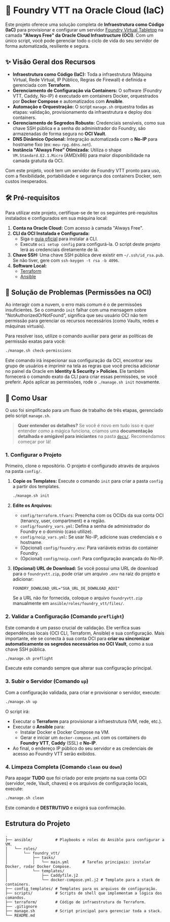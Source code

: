 # 🚀 Foundry VTT na Oracle Cloud (IaC)

Este projeto oferece uma solução completa de **Infraestrutura como Código (IaC)** para provisionar e configurar um servidor [Foundry Virtual Tabletop](https://foundryvtt.com/) na camada **"Always Free" da Oracle Cloud Infrastructure (OCI)**. Com um único script, você pode gerenciar todo o ciclo de vida do seu servidor de forma automatizada, resiliente e segura.


## ✨ Visão Geral dos Recursos

-   **Infraestrutura como Código (IaC):** Toda a infraestrutura (Máquina Virtual, Rede Virtual, IP Público, Regras de Firewall) é definida e gerenciada com **Terraform**.
-   **Gerenciamento de Configuração via Containers:** O software (Foundry VTT, Caddy, No-IP) é executado em containers Docker, orquestrados por **Docker Compose** e automatizados com **Ansible**.
-   **Automação e Orquestração:** O script `manage.sh` orquestra todas as etapas: validação, provisionamento da infraestrutura e deploy dos containers.
-   **Gerenciamento de Segredos Robusto:** Credenciais sensíveis, como sua chave SSH pública e a senha do administrador do Foundry, são armazenadas de forma segura no **OCI Vault**.
-   **DNS Dinâmico Opcional:** Integração automatizada com o **No-IP** para hostname fixo (ex: `meu-rpg.ddns.net`).
-   **Instância "Always Free" Otimizada:** Utiliza o shape `VM.Standard.E2.1.Micro` (AMD/x86) para maior disponibilidade na camada gratuita da OCI.

Com este projeto, você tem um servidor de Foundry VTT pronto para uso, com a flexibilidade, portabilidade e segurança dos containers Docker, sem custos inesperados.

## 🛠️ Pré-requisitos

Para utilizar este projeto, certifique-se de ter os seguintes pré-requisitos instalados e configurados em sua máquina local:

1.  **Conta na Oracle Cloud:** Com acesso à camada "Always Free".
2.  **CLI da OCI Instalada e Configurada:**
    -   Siga o [guia oficial](https://docs.oracle.com/en-us/iaas/Content/API/SDKDocs/cliinstall.htm) para instalar a CLI.
    -   Execute `oci setup config` para configurá-la. O script deste projeto lerá as credenciais diretamente de lá.
3.  **Chave SSH:** Uma chave SSH pública deve existir em `~/.ssh/id_rsa.pub`. Se não tiver, gere com `ssh-keygen -t rsa -b 4096`.
4.  **Software Local:**
    -   [Terraform](https://learn.hashicorp.com/tutorials/terraform/install-cli)
    -   [Ansible](https://docs.ansible.com/ansible/latest/installation_guide/intro_installation.html)

## 🚨 Solução de Problemas (Permissões na OCI)

Ao interagir com a nuvem, o erro mais comum é o de permissões insuficientes. Se o comando `init` falhar com uma mensagem sobre "NotAuthorizedOrNotFound", significa que seu usuário OCI não tem permissão para gerenciar os recursos necessários (como Vaults, redes e máquinas virtuais).

Para resolver isso, utilize o comando auxiliar para gerar as políticas de permissão exatas para você:

```bash
./manage.sh check-permissions
```

Este comando irá inspecionar sua configuração da OCI, encontrar seu grupo de usuários e imprimir na tela as regras que você precisa adicionar no painel da Oracle em **Identity & Security > Policies**. Ele também fornecerá o comando exato da CLI para criar essas permissões, se você preferir. Após aplicar as permissões, rode o `./manage.sh init` novamente.

## 🚀 Como Usar

O uso foi simplificado para um fluxo de trabalho de três etapas, gerenciado pelo script `manage.sh`.

> **Quer entender os detalhes?**
> Se você é novo em tudo isso e quer entender *como* a mágica funciona, criamos uma **documentação detalhada e amigável para iniciantes** na pasta [`docs/`](./docs/00_POR_ONDE_COMECAR.md). Recomendamos começar por lá!

### 1. Configurar o Projeto

Primeiro, clone o repositório. O projeto é configurado através de arquivos na pasta `config/`.

1.  **Copie os Templates:** Execute o comando `init` para criar a pasta `config` a partir dos templates.
    ```bash
    ./manage.sh init
    ```

2.  **Edite os Arquivos:**
    *   `config/terraform.tfvars`: Preencha com os OCIDs da sua conta OCI (tenancy, user, compartment) e a região.
    *   `config/foundry_vars.yml`: Defina a senha de administrador do Foundry e o domínio (caso utilize).
    *   `config/noip_vars.yml`: Se usar No-IP, adicione suas credenciais e o hostname.
    *   (Opcional) `config/foundry.env`: Para variáveis extras do container Foundry.
    *   (Opcional) `config/noip.conf`: Para configuração avançada do No-IP.
3.  **(Opcional) URL de Download:** Se você possui uma URL de download para o `foundryvtt.zip`, pode criar um arquivo `.env` na raiz do projeto e adicionar:
    ```
    FOUNDRY_DOWNLOAD_URL="SUA_URL_DE_DOWNLOAD_AQUI"
    ```
    Se a URL não for fornecida, coloque o arquivo `foundryvtt.zip` manualmente em `ansible/roles/foundry_vtt/files/`.

### 2. Validar a Configuração (Comando `preflight`)

Este comando é um passo crucial de validação. Ele verifica suas dependências locais (OCI CLI, Terraform, Ansible) e sua configuração. Mais importante, ele se conecta à sua conta OCI para **criar ou sincronizar automaticamente os segredos necessários no OCI Vault**, como a sua chave SSH pública.

```bash
./manage.sh preflight
```

Execute este comando sempre que alterar sua configuração principal.

### 3. Subir o Servidor (Comando `up`)

Com a configuração validada, para criar e provisionar o servidor, execute:

```bash
./manage.sh up
```

O script irá:
-   Executar o **Terraform** para provisionar a infraestrutura (VM, rede, etc.).
-   Executar o **Ansible** para:
    - Instalar Docker e Docker Compose na VM.
    - Gerar e iniciar um `docker-compose.yml` com os containers do **Foundry VTT**, **Caddy** (SSL) e **No-IP**.
-   Ao final, o endereço IP público do seu servidor e as credenciais de acesso ao Foundry VTT serão exibidos.

### 4. Limpeza Completa (Comando `clean` ou `down`)

Para apagar **TUDO** que foi criado por este projeto na sua conta OCI (servidor, rede, Vault, chaves) e os arquivos de configuração locais, execute:

```bash
./manage.sh clean
```

Este comando é **DESTRUTIVO** e exigirá sua confirmação.

## Estrutura do Projeto

```
.
├── ansible/          # Playbooks e roles do Ansible para configurar a VM.
│   └── roles/
│       └── foundry_vtt/
│           ├── tasks/
│           │   └── main.yml      # Tarefas principais: instalar Docker, rodar Docker Compose.
│           └── templates/
│               ├── Caddyfile.j2
│               └── docker-compose.yml.j2 # Template para a stack de containers.
├── config_templates/ # Templates para os arquivos de configuração.
├── scripts/          # Scripts de shell que implementam a lógica dos comandos.
├── terraform/        # Código de infraestrutura do Terraform.
├── .gitignore
├── manage.sh         # Script principal para gerenciar toda a stack.
└── README.md
```